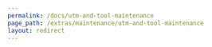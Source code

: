 ```yaml
---
permalink: /docs/utm-and-tool-maintenance
page_path: /extras/maintenance/utm-and-tool-maintenance
layout: redirect
---
```

